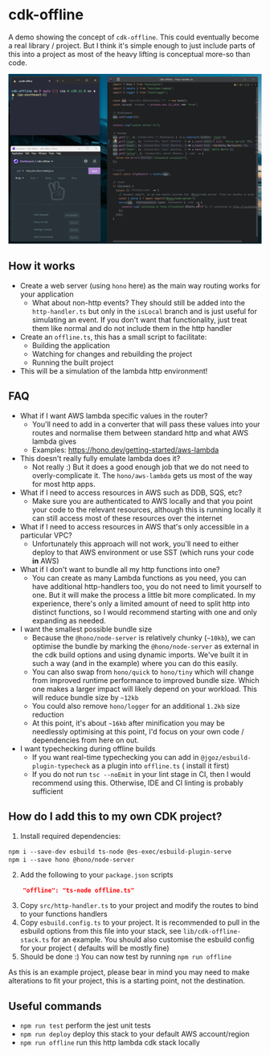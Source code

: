 # cdk-offline

A demo showing the concept of `cdk-offline`. This could eventually become a real library / project. But I think
it's simple enough to just include parts of this into a project as most of the heavy lifting is conceptual more-so than
code.

![cdk-offline-demo](./docs/resources/cdk-offline-demo.gif)

## How it works

- Create a web server (using `hono` here) as the main way routing works for your application
  - What about non-http events? They should still be added into the `http-handler.ts` but only in the `isLocal` branch
    and is just useful for simulating an event. If you don't want that functionality, just treat them like normal and
    do not include them in the http handler
- Create an `offline.ts`, this has a small script to facilitate:
  - Building the application
  - Watching for changes and rebuilding the project
  - Running the built project
- This will be a simulation of the lambda http environment!

## FAQ

- What if I want AWS lambda specific values in the router?
  - You'll need to add in a converter that will pass these values into your routes and normalise them between standard
    http and what AWS lambda gives
  - Examples: https://hono.dev/getting-started/aws-lambda
- This doesn't really fully emulate lambda does it?
  - Not really :) But it does a good enough job that we do not need to overly-complicate it. The `hono/aws-lambda`
    gets us most of the way for most http apps.
- What if I need to access resources in AWS such as DDB, SQS, etc?
  - Make sure you are authenticated to AWS locally and that you point your code to the relevant resources, although
    this is running locally it can still access most of these resources over the internet
- What if I need to access resources in AWS that's only accessible in a particular VPC?
  - Unfortunately this approach will not work, you'll need to either deploy to that AWS environment or use SST (which
    runs your code **in** AWS)
- What if I don't want to bundle all my http functions into one?
  - You can create as many Lambda functions as you need, you can have additional http-handlers too, you do not need to
    limit yourself to one. But it will make the process a little bit more complicated. In my experience, there's only
    a limited amount of need to split http into distinct functions, so I would recommend starting with one and only
    expanding as needed.
- I want the smallest possible bundle size
  - Because the `@hono/node-server` is relatively chunky (`~10kb`), we can optimise the bundle by marking
    the `@hono/node-server` as external in the cdk build options and using dynamic imports. We've built it in such a
    way (and in the example) where you can do this easily.
  - You can also swap from `hono/quick` to `hono/tiny` which will change from improved runtime performance to improved
    bundle size. Which one makes a larger impact will likely depend on your workload. This will reduce bundle size
    by `~12kb`
  - You could also remove `hono/logger` for an additional `1.2kb` size reduction
  - At this point, it's about `~16kb` after minification you may be needlessly optimising at this point, I'd focus on
    your own code / dependencies from here on out.
- I want typechecking during offline builds
  - If you want real-time typechecking you can add in `@jgoz/esbuild-plugin-typecheck` as a plugin into `offline.ts` (
    install it first)
  - If you do not run `tsc --noEmit` in your lint stage in CI, then I would recommend using this. Otherwise, IDE and
    CI linting is probably sufficient

## How do I add this to my own CDK project?

1. Install required dependencies:

```shell
npm i --save-dev esbuild ts-node @es-exec/esbuild-plugin-serve
npm i --save hono @hono/node-server
```

2. Add the following to your `package.json` scripts

```json
    "offline": "ts-node offline.ts"
```

3. Copy `src/http-handler.ts` to your project and modify the routes to bind to your functions handlers
4. Copy `esbuild.config.ts` to your project. It is recommended to pull in the esbuild options from this file into your
   stack, see `lib/cdk-offline-stack.ts` for an example. You should also customise the esbuild config for your project (
   defaults will be mostly fine)
5. Should be done :) You can now test by running `npm run offline`

As this is an example project, please bear in mind you may need to make alterations to fit your project, this is a
starting point, not the destination.

## Useful commands

- `npm run test` perform the jest unit tests
- `npm run deploy` deploy this stack to your default AWS account/region
- `npm run offline` run this http lambda cdk stack locally

